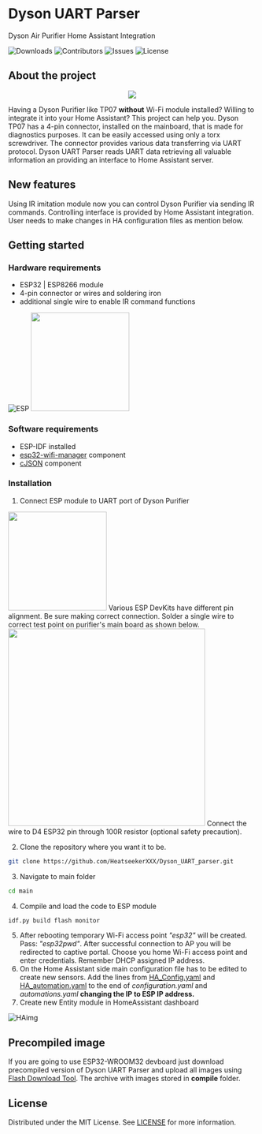 # Dyson UART Parser
Dyson Air Purifier Home Assistant Integration

![Downloads](https://img.shields.io/github/downloads/HeatseekerXXX/Dyson_UART_parser/total) ![Contributors](https://img.shields.io/github/contributors/HeatseekerXXX/Dyson_UART_parser?color=dark-green) ![Issues](https://img.shields.io/github/issues/HeatseekerXXX/Dyson_UART_parser) ![License](https://img.shields.io/github/license/HeatseekerXXX/Dyson_UART_parser)


## About the project
<div align="center"> <img src="https://dyson-h.assetsadobe2.com/is/image/content/dam/dyson/images/products/hero/369806-01.png?$responsive$&cropPathE=desktop&fit=stretch,1&wid=200"></div>

Having a Dyson Purifier like TP07 **without** Wi-Fi module installed? Willing to integrate it into your Home Assistant? This project can help you. Dyson TP07 has a 4-pin connector, installed on the mainboard, that is made for diagnostics purposes. It can be easily accessed using only a torx screwdriver. The connector provides various data transferring via UART protocol.
Dyson UART Parser reads UART data retrieving all valuable information an providing an interface to Home Assistant server.

## New features
Using IR imitation module now you can control Dyson Purifier via sending IR commands. Controlling interface is provided by Home Assistant integration. User needs to make changes in HA configuration files as mention below.
## Getting started
### Hardware requirements
* ESP32 | ESP8266 module
* 4-pin connector or wires and soldering iron
* additional single wire to enable IR command functions

![ESP](https://www.espressif.com/sites/default/files/dev-board/ESP32-DevKitC%28ESP32-WROVER-E%29_0.png)
<img src="https://cdn-shop.adafruit.com/970x728/4924-00.jpg" width="200" height="200" />

### Software requirements
* ESP-IDF installed
* [esp32-wifi-manager](https://github.com/tonyp7/esp32-wifi-manager) component
* [cJSON](https://github.com/DaveGamble/cJSON) component
### Installation
1. Connect ESP module to UART port of Dyson Purifier
<img src="https://raw.githubusercontent.com/HeatseekerXXX/Dyson_UART_parser/89a82205fedfe304d66252f21ff204d3248e9697/Img/ESP_Dyson_connect.svg" width="200"/>
Various ESP DevKits have different pin alignment. Be sure making correct connection.
Solder a single wire to correct test point on purifier's main board as shown below.
<img src="https://raw.githubusercontent.com/HeatseekerXXX/Dyson_UART_parser/89a82205fedfe304d66252f21ff204d3248e9697/Img/IR%20line3.jpg" width="400"/>
Connect the wire to D4 ESP32 pin through 100R resistor (optional safety precaution).

2. Clone the repository where you want it to be.
```bash
git clone https://github.com/HeatseekerXXX/Dyson_UART_parser.git
```
3. Navigate to main folder
```bash
cd main
```
4. Compile and load the code to ESP module
```bash
idf.py build flash monitor
```
5. After rebooting temporary Wi-Fi access point *"esp32"* will be created. Pass: *"esp32pwd"*. After successful connection to AP you will be redirected to captive portal. Choose you home Wi-Fi access point and enter credentials. Remember DHCP assigned IP address.
6. On the Home Assistant side main configuration file has to be edited to create new sensors. Add the lines from [HA_Config.yaml](https://github.com/HeatseekerXXX/Dyson_UART_parser/blob/master/HA_config.yaml) and [HA_automation.yaml](https://github.com/HeatseekerXXX/Dyson_UART_parser/blob/master/HA_automation.yaml) to the end of *configuration.yaml* and *automations.yaml* **changing the IP  to ESP IP address.**
7. Create new Entity module in HomeAssistant dashboard

![HAimg](https://github.com/HeatseekerXXX/Dyson_UART_parser/blob/master/Img/HA.jpg?raw=true)

## Precompiled image
If you are going to use ESP32-WROOM32 devboard just download precompiled version of Dyson UART Parser and upload all images using [Flash Download Tool](https://www.espressif.com/en/support/download/other-tools). The archive with images stored in **compile** folder.
## License
Distributed under the MIT License. See [LICENSE](https://github.com/HeatseekerXXX/Dyson_UART_parser/blob/master/LICENSE.md) for more information.
